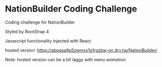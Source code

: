 # NationBuilder Coding Challenge
Coding challenge for NationBuilder

Styled by BootStrap 4

Javascript functionality injected with React


hosted version: 
https://abqqsa9p5zwmxx1g1rgzbw-on.drv.tw/NationBuilder/

Note: hosted version can be a bit laggy with menu animation
